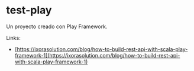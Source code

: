 # test-play
Un proyecto creado con Play Framework.

Links:
* [https://ixorasolution.com/blog/how-to-build-rest-api-with-scala-play-framework-1](https://ixorasolution.com/blog/how-to-build-rest-api-with-scala-play-framework-1)